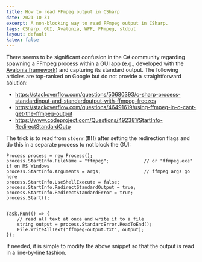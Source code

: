 ```yaml
---
title: How to read FFmpeg output in CSharp
date: 2021-10-31
excerpt: A non-blocking way to read FFmpeg output in CSharp.
tags: CSharp, GUI, Avalonia, WPF, FFmpeg, stdout
layout: default
katex: false
---
```


There seems to be significant confusion in the C\# community regarding spawning a FFmpeg process within a GUI app (e.g., developed with the [Avalonia framework](https://github.com/AvaloniaUI/Avalonia)) and capturing its standard output.
The following articles are top-ranked on Google but do not provide a straightforward solution:

* <https://stackoverflow.com/questions/50680393/c-sharp-process-standardinput-and-standardoutput-with-ffmpeg-freezes>
* <https://stackoverflow.com/questions/46491619/using-ffmpeg-in-c-cant-get-the-ffmpeg-output>
* <https://www.codeproject.com/Questions/492381/StartInfo-RedirectStandardOutp>

The trick is to read from `stderr` (**!!!!**) after setting the redirection flags and do this in a separate process to not block the GUI:

```
Process process = new Process();
process.StartInfo.FileName = "ffmpeg";             // or "ffmpeg.exe" if on MS Windows
process.StartInfo.Arguments = args;                // ffmpeg args go here
process.StartInfo.UseShellExecute = false;
process.StartInfo.RedirectStandardOutput = true;
process.StartInfo.RedirectStandardError = true;
process.Start();


Task.Run(() => {
	// read all text at once and write it to a file
	string output = process.StandardError.ReadToEnd();
	File.WriteAllText("ffmpeg-output.txt", output);
});
```

If needed, it is simple to modify the above snippet so that the output is read in a line-by-line fashion.
